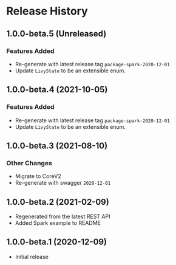 # Release History

## 1.0.0-beta.5 (Unreleased)

### Features Added

- Re-generate with latest release tag `package-spark-2020-12-01`
- Update `LivyState` to be an extensible enum.

## 1.0.0-beta.4 (2021-10-05)

### Features Added

- Re-generate with latest release tag `package-spark-2020-12-01`
- Update `LivyState` to be an extensible enum.

## 1.0.0-beta.3 (2021-08-10)

### Other Changes

- Migrate to CoreV2
- Re-generate with swagger `2020-12-01`

## 1.0.0-beta.2 (2021-02-09)

- Regenerated from the latest REST API
- Added Spark example to README

## 1.0.0-beta.1 (2020-12-09)

- Initial release
